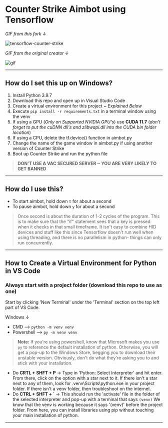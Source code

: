 # Counter Strike Aimbot using Tensorflow

<p><em>GIF from this fork &darr;</em></p>

![tensorflow-counter-strike](https://user-images.githubusercontent.com/70989484/174680889-8054d1cc-764e-46b8-bed1-177d186c8c11.gif)

<p><em>GIF from the original creator &darr;</em></p>

![gif](https://user-images.githubusercontent.com/16572520/97908708-56bc5a00-1d47-11eb-9567-442237e1e7cf.gif)

<hr>

## How do I set this up on Windows?
1. Install Python 3.9.7
2. Download this repo and open up in Visual Studio Code
3. Create a virtual environment for this project <em>~ Explained Below</em>
4. Execute `pip install -r requirements.txt` in a terminal window using the venv
5. If using a GPU (<em>Only on Supported NVIDIA GPU's</em>) use <strong>CUDA 11.7</strong> (<em>don't forget to put the cuDNN dll's and zlibwapi.dll into the CUDA bin folder location</em>)
6. If using a CPU, delete the tf.device() function in aimbot.py
7. Change the name of the game window in aimbot.py if using another version of Counter Strike
8. Boot up Counter Strike and run the python file

> <strong>DON'T USE A VAC SECURED SERVER ~ YOU ARE VERY LIKELY TO GET BANNED</strong>

<hr>

## How do I use this?
* To start aimbot, hold down `t` for about a second
* To pause aimbot, hold down `y` for about a second
> Once second is about the duration of 1-2 cycles of the program. This is to make sure that the "if" statement sees that a key is pressed when it checks in that small timeframe. It isn't easy to combine HID devices and stuff like this since Tensorflow doesn't run well when using threading, and there is no parallelism in python- things can only run concurrently.
<hr>

## How to Create a Virtual Environment for Python in VS Code
### Always start with a project folder (download this repo to use as one)

Start by clicking 'New Terminal' under the  'Terminal' section on the top left part of VS Code.

Windows &darr;
- CMD  -->  `python -m venv venv`
- Powershell --> `py -m venv venv`
> **Note:** If you're using powershell, know that Microsoft makes you use `py` to reference the default installation of python. Otherwise, you will get a pop-up to the Windows Store, begging you to download their unstable version. Obviously, don't do what they're asking you to and stick with your installation.
- Do **CRTL + SHFT + P**  &rarr;  Type in 'Python: Select Interpreter' and hit enter. From there, click on the option with a star next to it. If there isn't a star next to any of them, look for .venv\Scripts\python.exe in your project folder. If there isn't a venv folder, then troubleshoot on the internet.
- Do **CTRL + SHFT + \`**  &rarr;  This should run the 'activate' file in the folder of the selected interpreter and pop-up with a terminal that says ``(venv)`` We know that the venv is working because it says '(venv)' before the project folder. From here, you can install libraries using pip without touching your main installation of python.

<hr>
